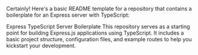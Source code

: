 
Certainly! Here's a basic README template for a repository that contains a boilerplate for an Express server with TypeScript:

Express TypeScript Server Boilerplate
This repository serves as a starting point for building Express.js applications using TypeScript. It includes a basic project structure, configuration files, and example routes to help you kickstart your development.


